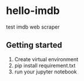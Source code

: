 # hello-imdb
test imdb web scraper 


## Getting started

1. Create virtual environment
2. pip install requirement.txt
3. run your jupyter notebook
